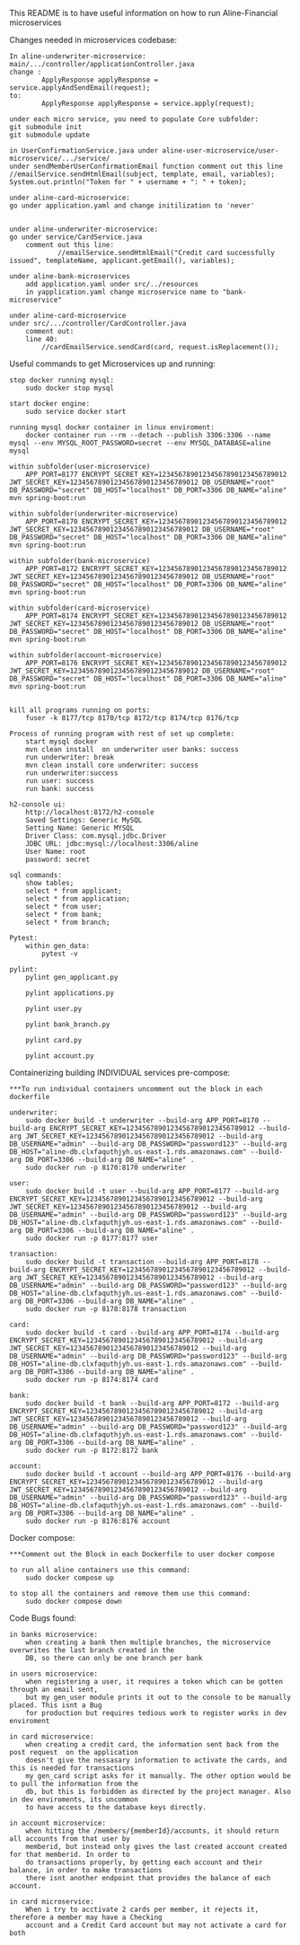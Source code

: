This README is to have useful information on how to run Aline-Financial microservices

Changes needed in microservices codebase:

    In aline-underwriter-microservice:
    main/.../controller/applicationController.java
    change :
            ApplyResponse applyResponse = service.applyAndSendEmail(request);
    to:
            ApplyResponse applyResponse = service.apply(request);

    under each micro service, you need to populate Core subfolder:
    git submodule init
    git submodule update

    in UserConfirmationService.java under aline-user-microservice/user-microservice/.../service/
    under sendMemberUserConfirmationEmail function comment out this line
    //emailService.sendHtmlEmail(subject, template, email, variables);
    System.out.println("Token for " + username + ": " + token);

    under aline-card-microservice:
    go under application.yaml and change initilization to 'never'


    under aline-underwriter-microservice:
    go under service/CardService.java
        comment out this line:
                //emailService.sendHtmlEmail("Credit card successfully issued", templateName, applicant.getEmail(), variables);

    under aline-bank-microservices
        add application.yaml under src/../resources
        in yapplication.yaml change microservice name to "bank-microservice"

    under aline-card-microservice
	under src/.../controller/CardController.java
		comment out:
		line 40: 
			//cardEmailService.sendCard(card, request.isReplacement());

Useful commands to get Microservices up and running:

    stop docker running mysql:
        sudo docker stop mysql

    start docker engine:
        sudo service docker start

    running mysql docker container in linux enviroment:
        docker container run --rm --detach --publish 3306:3306 --name mysql --env MYSQL_ROOT_PASSWORD=secret --env MYSQL_DATABASE=aline mysql

    within subfolder(user-microservice)
        APP_PORT=8177 ENCRYPT_SECRET_KEY=12345678901234567890123456789012 JWT_SECRET_KEY=12345678901234567890123456789012 DB_USERNAME="root" DB_PASSWORD="secret" DB_HOST="localhost" DB_PORT=3306 DB_NAME="aline" mvn spring-boot:run

    within subfolder(underwriter-microservice)
        APP_PORT=8170 ENCRYPT_SECRET_KEY=12345678901234567890123456789012 JWT_SECRET_KEY=12345678901234567890123456789012 DB_USERNAME="root" DB_PASSWORD="secret" DB_HOST="localhost" DB_PORT=3306 DB_NAME="aline" mvn spring-boot:run

    within subfolder(bank-microservice)
        APP_PORT=8172 ENCRYPT_SECRET_KEY=12345678901234567890123456789012 JWT_SECRET_KEY=12345678901234567890123456789012 DB_USERNAME="root" DB_PASSWORD="secret" DB_HOST="localhost" DB_PORT=3306 DB_NAME="aline" mvn spring-boot:run

    within subfolder(card-microservice)
        APP_PORT=8174 ENCRYPT_SECRET_KEY=12345678901234567890123456789012 JWT_SECRET_KEY=12345678901234567890123456789012 DB_USERNAME="root" DB_PASSWORD="secret" DB_HOST="localhost" DB_PORT=3306 DB_NAME="aline" mvn spring-boot:run

    within subfolder(account-microservice)
        APP_PORT=8176 ENCRYPT_SECRET_KEY=12345678901234567890123456789012 JWT_SECRET_KEY=12345678901234567890123456789012 DB_USERNAME="root" DB_PASSWORD="secret" DB_HOST="localhost" DB_PORT=3306 DB_NAME="aline" mvn spring-boot:run


    kill all programs running on ports:
        fuser -k 8177/tcp 8170/tcp 8172/tcp 8174/tcp 8176/tcp

    Process of running program with rest of set up complete:
        start mysql docker
        mvn clean install  on underwriter user banks: success
        run underwriter: break
        mvn clean install core underwriter: success
        run underwriter:success
        run user: success
        run bank: success

    h2-console ui:
        http://localhost:8172/h2-console
        Saved Settings: Generic MySQL
        Setting Name: Generic MYSQL
        Driver Class: com.mysql.jdbc.Driver
        JDBC URL: jdbc:mysql://localhost:3306/aline
        User Name: root
        password: secret

    sql commands:
        show tables;
        select * from applicant;
        select * from application;
        select * from user;
        select * from bank;
        select * from branch;

    Pytest:
        within gen_data:
            pytest -v

    pylint:
        pylint gen_applicant.py

        pylint applications.py

        pylint user.py

        pylint bank_branch.py

        pylint card.py

        pylint account.py

Containerizing building INDIVIDUAL services pre-compose:

	***To run individual containers uncomment out the block in each dockerfile
    
	underwriter:
		sudo docker build -t underwriter --build-arg APP_PORT=8170 --build-arg ENCRYPT_SECRET_KEY=12345678901234567890123456789012 --build-arg JWT_SECRET_KEY=12345678901234567890123456789012 --build-arg DB_USERNAME="admin" --build-arg DB_PASSWORD="password123" --build-arg DB_HOST="aline-db.clxfaquthjyh.us-east-1.rds.amazonaws.com" --build-arg DB_PORT=3306 --build-arg DB_NAME="aline" .
		sudo docker run -p 8170:8170 underwriter

	user:
		sudo docker build -t user --build-arg APP_PORT=8177 --build-arg ENCRYPT_SECRET_KEY=12345678901234567890123456789012 --build-arg JWT_SECRET_KEY=12345678901234567890123456789012 --build-arg DB_USERNAME="admin" --build-arg DB_PASSWORD="password123" --build-arg DB_HOST="aline-db.clxfaquthjyh.us-east-1.rds.amazonaws.com" --build-arg DB_PORT=3306 --build-arg DB_NAME="aline" .
		sudo docker run -p 8177:8177 user

	transaction:
		sudo docker build -t transaction --build-arg APP_PORT=8178 --build-arg ENCRYPT_SECRET_KEY=12345678901234567890123456789012 --build-arg JWT_SECRET_KEY=12345678901234567890123456789012 --build-arg DB_USERNAME="admin" --build-arg DB_PASSWORD="password123" --build-arg DB_HOST="aline-db.clxfaquthjyh.us-east-1.rds.amazonaws.com" --build-arg DB_PORT=3306 --build-arg DB_NAME="aline" .
		sudo docker run -p 8178:8178 transaction

	card:
		sudo docker build -t card --build-arg APP_PORT=8174 --build-arg ENCRYPT_SECRET_KEY=12345678901234567890123456789012 --build-arg JWT_SECRET_KEY=12345678901234567890123456789012 --build-arg DB_USERNAME="admin" --build-arg DB_PASSWORD="password123" --build-arg DB_HOST="aline-db.clxfaquthjyh.us-east-1.rds.amazonaws.com" --build-arg DB_PORT=3306 --build-arg DB_NAME="aline" .
		sudo docker run -p 8174:8174 card

	bank:
		sudo docker build -t bank --build-arg APP_PORT=8172 --build-arg ENCRYPT_SECRET_KEY=12345678901234567890123456789012 --build-arg JWT_SECRET_KEY=12345678901234567890123456789012 --build-arg DB_USERNAME="admin" --build-arg DB_PASSWORD="password123" --build-arg DB_HOST="aline-db.clxfaquthjyh.us-east-1.rds.amazonaws.com" --build-arg DB_PORT=3306 --build-arg DB_NAME="aline" .
		sudo docker run -p 8172:8172 bank

	account:
		sudo docker build -t account --build-arg APP_PORT=8176 --build-arg ENCRYPT_SECRET_KEY=12345678901234567890123456789012 --build-arg JWT_SECRET_KEY=12345678901234567890123456789012 --build-arg DB_USERNAME="admin" --build-arg DB_PASSWORD="password123" --build-arg DB_HOST="aline-db.clxfaquthjyh.us-east-1.rds.amazonaws.com" --build-arg DB_PORT=3306 --build-arg DB_NAME="aline" .
		sudo docker run -p 8176:8176 account

Docker compose:

	***Comment out the Block in each Dockerfile to user docker compose

	to run all aline containers use this command:
		sudo docker compose up

	to stop all the containers and remove them use this command:
		sudo docker compose down

Code Bugs found:

    in banks microservice:
        when creating a bank then multiple branches, the microservice overwrites the last branch created in the
        DB, so there can only be one branch per bank

    in users microservice:
        when registering a user, it requires a token which can be gotten through an email sent,
        but my gen_user module prints it out to the console to be manually placed. This isnt a Bug
        for production but requires tedious work to register works in dev enviroment

    in card microservice:
        when creating a credit card, the information sent back from the post request  on the application
        doesn't give the nessasary information to activate the cards, and this is needed for transactions
        my gen_card script asks for it manually. The other option would be to pull the information from the 
        db, but this is forbidden as directed by the project manager. Also in dev enviroments, its uncommon 
        to have access to the database keys directly. 

    in account microservice: 
        when hitting the /members/{memberId}/accounts, it should return all accounts from that user by 
        memberid, but instead only gives the last created account created for that memberid. In order to
        do transactions properly, by getting each account and their balance, in order to make transactions
        there isnt another endpoint that provides the balance of each account.

    in card microservice:
        When i try to acctivate 2 cards per member, it rejects it, therefore a member may have a Checking
        account and a Credit Card account but may not activate a card for both

